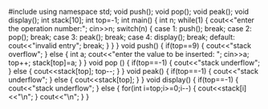 #include<iostream>
using namespace std;
void push();
void pop();
void peak();
void display();
int stack[10];
int top=-1;
int main()
{
 int n;
while(1)
{
cout<<"enter the operation number:";
cin>>n;
switch(n)
{
case 1:
push();
break;
case 2:
 pop();
break;
case 3:
 peak();
break;
case 4:
 display();
break;
default:
 cout<<"invalid entry";
break;
}
}
}
void push()
{
if(top==9)
{
cout<<"stack overflow";
}
else
{
int a;
cout<<"enter the value to be inserted: ";
cin>>a;
top++;
stack[top]=a;
}
}
void pop ()
{
if(top==-1)
{
cout<<"stack underflow";
}
else
{
cout<<stack[top];
top--;
}
}
void peak()
{
if(top==-1)
{
cout<<"stack underflow";
}
else
{
cout<<stack[top];
}
}
void display()
{
if(top==-1)
{
cout<<"stack underflow";
}
else
{
for(int i=top;i>=0;i--)
{
cout<<stack[i]<<"\n";
}
cout<<"\n";
}
}